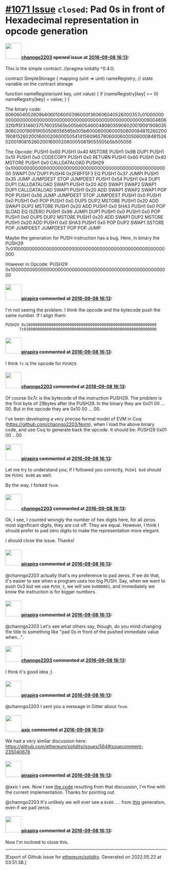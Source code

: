 # [\#1071 Issue](https://github.com/ethereum/solidity/issues/1071) `closed`: Pad 0s in front of Hexadecimal representation in opcode generation

#### <img src="https://avatars.githubusercontent.com/u/1771977?u=7659f955808da524bed183b10f84c6aca1fbef53&v=4" width="50">[channgo2203](https://github.com/channgo2203) opened issue at [2016-09-08 16:13](https://github.com/ethereum/solidity/issues/1071):

This is the simple contract:
//pragma solidity ^0.4.0;

contract SimpleStorage {
  mapping (uint => uint) nameRegistry; // state variable on the contract storage

  function nameRegister(uint key, uint value) {
    if (nameRegistry[key] == 0)
    nameRegistry[key] = value;
  }
}

The binary code:
6060604052609b8060106000396000f360606040526000357c0100000000000000000000000000000000000000000000000000000000900480632fbff5f3146037576035565b005b605460048080359060200190919080359060200190919050506056565b005b6000600060005060008481526020019081526020016000206000505414156096578060006000506000848152602001908152602001600020600050819055505b5b505056

The Opcode:
PUSH1 0x60 PUSH1 0x40 MSTORE PUSH1 0x9B DUP1 PUSH1 0x10 PUSH1 0x0 CODECOPY PUSH1 0x0 RETURN PUSH1 0x60 PUSH1 0x40 MSTORE PUSH1 0x0 CALLDATALOAD PUSH29 0x100000000000000000000000000000000000000000000000000000000 SWAP1 DIV DUP1 PUSH4 0x2FBFF5F3 EQ PUSH1 0x37 JUMPI PUSH1 0x35 JUMP JUMPDEST STOP JUMPDEST PUSH1 0x54 PUSH1 0x4 DUP1 DUP1 CALLDATALOAD SWAP1 PUSH1 0x20 ADD SWAP1 SWAP2 SWAP1 DUP1 CALLDATALOAD SWAP1 PUSH1 0x20 ADD SWAP1 SWAP2 SWAP1 POP POP PUSH1 0x56 JUMP JUMPDEST STOP JUMPDEST PUSH1 0x0 PUSH1 0x0 PUSH1 0x0 POP PUSH1 0x0 DUP5 DUP2 MSTORE PUSH1 0x20 ADD SWAP1 DUP2 MSTORE PUSH1 0x20 ADD PUSH1 0x0 SHA3 PUSH1 0x0 POP SLOAD EQ ISZERO PUSH1 0x96 JUMPI DUP1 PUSH1 0x0 PUSH1 0x0 POP PUSH1 0x0 DUP5 DUP2 MSTORE PUSH1 0x20 ADD SWAP1 DUP2 MSTORE PUSH1 0x20 ADD PUSH1 0x0 SHA3 PUSH1 0x0 POP DUP2 SWAP1 SSTORE POP JUMPDEST JUMPDEST POP POP JUMP

Maybe the generation for PUSH instruction has a bug. Here, in binary the PUSH29
7c0100000000000000000000000000000000000000000000000000000000

However in Opcode:
PUSH29 0x100000000000000000000000000000000000000000000000000000000


#### <img src="https://avatars.githubusercontent.com/u/44281?u=19789513178700ad73a6cf535a40fbbfdc1ad615&v=4" width="50">[pirapira](https://github.com/pirapira) commented at [2016-09-08 16:13](https://github.com/ethereum/solidity/issues/1071#issuecomment-245846886):

I'm not seeing the problem.  I think the opcode and the bytecode push the same number.  If I align them:

```
PUSH29 0x100000000000000000000000000000000000000000000000000000000
      7c0100000000000000000000000000000000000000000000000000000000
```

#### <img src="https://avatars.githubusercontent.com/u/44281?u=19789513178700ad73a6cf535a40fbbfdc1ad615&v=4" width="50">[pirapira](https://github.com/pirapira) commented at [2016-09-08 16:13](https://github.com/ethereum/solidity/issues/1071#issuecomment-245920347):

I think `7c` is the opcode for `PUSH29`.

#### <img src="https://avatars.githubusercontent.com/u/1771977?u=7659f955808da524bed183b10f84c6aca1fbef53&v=4" width="50">[channgo2203](https://github.com/channgo2203) commented at [2016-09-08 16:13](https://github.com/ethereum/solidity/issues/1071#issuecomment-245921754):

Of course 0x7c is the bytecode of the instruction PUSH29. The problem is the first byte of 29bytes after the PUSH29. In the binary they are 0x01 00 ... 00. But in the opcode they are 0x10 00 ... 00.

I've been developing a very precise formal model of EVM in Coq (https://github.com/channgo2203/fevm), when I load the above binary code, and use Coq to generate back the opcode. It should be:
PUSH29 0x01 00 ...00

#### <img src="https://avatars.githubusercontent.com/u/44281?u=19789513178700ad73a6cf535a40fbbfdc1ad615&v=4" width="50">[pirapira](https://github.com/pirapira) commented at [2016-09-08 16:13](https://github.com/ethereum/solidity/issues/1071#issuecomment-245927807):

Let me try to understand you; if I followed you correctly, `PUSH1 0x0` should be `PUSH1 0x00` as well.

By the way, I forked `fevm`.

#### <img src="https://avatars.githubusercontent.com/u/1771977?u=7659f955808da524bed183b10f84c6aca1fbef53&v=4" width="50">[channgo2203](https://github.com/channgo2203) commented at [2016-09-08 16:13](https://github.com/ethereum/solidity/issues/1071#issuecomment-245930397):

Ok, I see, I counted wrongly the number of hex digits here, for all zeros most significant digits, they are cut off. They are equal. However, I think I should prefer to pad zero digits to make the representation more elegant. 

I should close the issue.
Thanks!

#### <img src="https://avatars.githubusercontent.com/u/44281?u=19789513178700ad73a6cf535a40fbbfdc1ad615&v=4" width="50">[pirapira](https://github.com/pirapira) commented at [2016-09-08 16:13](https://github.com/ethereum/solidity/issues/1071#issuecomment-245931134):

@channgo2203 actually that's my preference to pad zeros.  If we do that, it's easier to see when a program uses too big PUSH.  Say, when we want to push 0x3 but we use `PUSH_3`, we will see `0x000003`, and immediately we know the instruction is for bigger numbers.

#### <img src="https://avatars.githubusercontent.com/u/44281?u=19789513178700ad73a6cf535a40fbbfdc1ad615&v=4" width="50">[pirapira](https://github.com/pirapira) commented at [2016-09-08 16:13](https://github.com/ethereum/solidity/issues/1071#issuecomment-245931679):

@channgo2203 Let's see what others say, though, do you mind changing the title to something like "pad 0s in front of the pushed immediate value when...".

#### <img src="https://avatars.githubusercontent.com/u/1771977?u=7659f955808da524bed183b10f84c6aca1fbef53&v=4" width="50">[channgo2203](https://github.com/channgo2203) commented at [2016-09-08 16:13](https://github.com/ethereum/solidity/issues/1071#issuecomment-245931888):

I think it's good idea ;)

#### <img src="https://avatars.githubusercontent.com/u/44281?u=19789513178700ad73a6cf535a40fbbfdc1ad615&v=4" width="50">[pirapira](https://github.com/pirapira) commented at [2016-09-08 16:13](https://github.com/ethereum/solidity/issues/1071#issuecomment-245932690):

@channgo2203 I sent you a message in Gitter about `fevm`.

#### <img src="https://avatars.githubusercontent.com/u/20340?v=4" width="50">[axic](https://github.com/axic) commented at [2016-09-08 16:13](https://github.com/ethereum/solidity/issues/1071#issuecomment-245932842):

We had a very similar discussion here: https://github.com/ethereum/solidity/issues/564#issuecomment-235040678

#### <img src="https://avatars.githubusercontent.com/u/44281?u=19789513178700ad73a6cf535a40fbbfdc1ad615&v=4" width="50">[pirapira](https://github.com/pirapira) commented at [2016-09-08 16:13](https://github.com/ethereum/solidity/issues/1071#issuecomment-245942889):

@axic I see. Now I see [the code](https://github.com/ethereum/solidity/pull/926/files) resulting from that discussion, I'm fine with the current implementation.  Thanks for pointing out.

@channgo2203 It's unlikely we will ever see a `0x00...` from [this](https://github.com/ethereum/solidity/pull/926/files) generation, even if we pad zeros.

#### <img src="https://avatars.githubusercontent.com/u/44281?u=19789513178700ad73a6cf535a40fbbfdc1ad615&v=4" width="50">[pirapira](https://github.com/pirapira) commented at [2016-09-08 16:13](https://github.com/ethereum/solidity/issues/1071#issuecomment-246480434):

Now I'm inclined to close this.


-------------------------------------------------------------------------------



[Export of Github issue for [ethereum/solidity](https://github.com/ethereum/solidity). Generated on 2022.05.23 at 03:51:38.]
